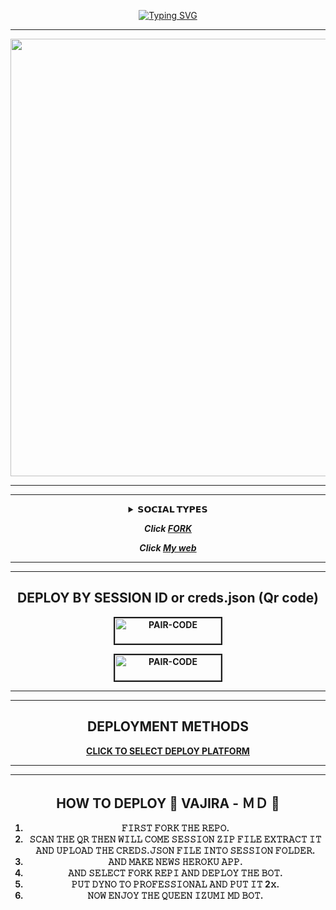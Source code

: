 <div align="center">
     
 [![Typing SVG](https://readme-typing-svg.herokuapp.com?font=Rockstar-ExtraBold&color=F01&lines=NADEEN+ＭＤ+ＷＨＡＴＳＡＰＰ+ＢＯＴ)](https://git.io/typing-svg)

  
<div align="center">
</p

<hr>

<hr>

<p align="center">
<a href="https://github.com/VajiraTech">
    <img src="https://telegra.ph/file/235d945df230d71f246b6.jpg"  width="700px">
</a>
<hr>

<hr>


<b><details><summary>𝗦𝗢𝗖𝗜𝗔𝗟 𝗧𝗬𝗣𝗘𝗦</summary><br>

## CONTACT OWNER

[![vajira](https://telegra.ph/file/99460844d012cad1b7ee4.jpg)](https://wa.me/94719199757)

## JOIN SUPPORT GROUP

[![vajira](https://telegra.ph/file/99460844d012cad1b7ee4.jpg)](https://chat.whatsapp.com/D6w6Qy5yrhp7MmfNcprbO3)

## MY YT CHANNEL

[![Youtube](https://telegra.ph/file/eebe86c26e98ffeae39ea.jpg)](https://youtube.com/@gamingewingyt6216) 

</details>

***Click [FORK](https://github.com/VajiraTech/VAJIRA-MD-fork)***

***Click [My web](https://vajira-api-7967fdc132a8.herokuapp.com/)***

<hr>

<hr>


## DEPLOY BY SESSION ID or creds.json (Qr code)


<a href="https://pairing1-9450d1f488c5.herokuapp.com/"><img src="https://i.ibb.co/5BGSVZw/pair-code-btn-zusyco.png" alt="PAIR-CODE" border="2" width="170" height="41" ></a>


<a href="https://paircode2-2034df265851.herokuapp.com/"><img src="https://i.ibb.co/5BGSVZw/pair-code-btn-zusyco.png" alt="PAIR-CODE" border="2" width="170" height="41" ></a>

<hr>

<hr>

## DEPLOYMENT METHODS

[CLICK TO SELECT DEPLOY PLATFORM](https://vajiratech.github.io/VAJIRA-DEPLOY/QUEEN-IZUMI-WEB-main/projects/deployment.html)

<hr>

<hr>



## HOW TO DEPLOY 🧚 VAJIRA - ＭＤ 🧚

</div>

1) 𝙵𝙸𝚁𝚂𝚃 𝙵𝙾𝚁𝙺 𝚃𝙷𝙴 𝚁𝙴𝙿𝙾.
2) 𝚂𝙲𝙰𝙽 𝚃𝙷𝙴 𝚀𝚁 𝚃𝙷𝙴𝙽 𝚆𝙸𝙻𝙻 𝙲𝙾𝙼𝙴 𝚂𝙴𝚂𝚂𝙸𝙾𝙽 𝚉𝙸𝙿 𝙵𝙸𝙻𝙴 𝙴𝚇𝚃𝚁𝙰𝙲𝚃 𝙸𝚃 𝙰𝙽𝙳 𝚄𝙿𝙻𝙾𝙰𝙳 𝚃𝙷𝙴 𝙲𝚁𝙴𝙳𝚂.𝙹𝚂𝙾𝙽 𝙵𝙸𝙻𝙴 𝙸𝙽𝚃𝙾 𝚂𝙴𝚂𝚂𝙸𝙾𝙽 𝙵𝙾𝙻𝙳𝙴𝚁.
3) 𝙰𝙽𝙳 𝙼𝙰𝙺𝙴 𝙽𝙴𝚆𝚂 𝙷𝙴𝚁𝙾𝙺𝚄 𝙰𝙿𝙿.
4) 𝙰𝙽𝙳 𝚂𝙴𝙻𝙴𝙲𝚃 𝙵𝙾𝚁𝙺 𝚁𝙴𝙿𝙸 𝙰𝙽𝙳 𝙳𝙴𝙿𝙻𝙾𝚈 𝚃𝙷𝙴 𝙱𝙾𝚃.
5) 𝙿𝚄𝚃 𝙳𝚈𝙽𝙾 𝚃𝙾 𝙿𝚁𝙾𝙵𝙴𝚂𝚂𝙸𝙾𝙽𝙰𝙻 𝙰𝙽𝙳 𝙿𝚄𝚃 𝙸𝚃 2𝚡.
6) 𝙽𝙾𝚆 𝙴𝙽𝙹𝙾𝚈 𝚃𝙷𝙴 𝚀𝚄𝙴𝙴𝙽 𝙸𝚉𝚄𝙼𝙸 𝙼𝙳 𝙱𝙾𝚃.
